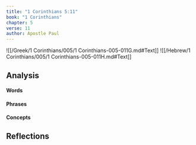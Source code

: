 ```yaml
---
title: "1 Corinthians 5:11"
book: "1 Corinthians"
chapter: 5
verse: 11
author: Apostle Paul
---
```

![[/Greek/1 Corinthians/005/1 Corinthians-005-011G.md#Text]]
![[/Hebrew/1 Corinthians/005/1 Corinthians-005-011H.md#Text]]

## Analysis

#### Words

#### Phrases

#### Concepts

## Reflections
